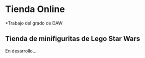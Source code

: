 # Tienda Online
*Trabajo del grado de DAW

## Tienda de minifiguritas de Lego Star Wars
En desarrollo...
